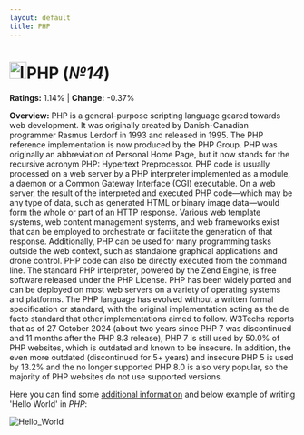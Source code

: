 ```yaml
---
layout: default
title: PHP
---
```


# <img src="https://www.liblogo.com/img-logo/ph424pa62-php-logo-php-logo-png.png" alt="logo" width="30"/>**PHP** (_№14_) 

**Ratings:** 1.14% | **Change:** -0.37% 

**Overview:** PHP is a general-purpose scripting language geared towards web development. It was originally created by Danish-Canadian programmer Rasmus Lerdorf in 1993 and released in 1995. The PHP reference implementation is now produced by the PHP Group. PHP was originally an abbreviation of Personal Home Page, but it now stands for the recursive acronym PHP: Hypertext Preprocessor.
PHP code is usually processed on a web server by a PHP interpreter implemented as a module, a daemon or a Common Gateway Interface (CGI) executable. On a web server, the result of the interpreted and executed PHP code—which may be any type of data, such as generated HTML or binary image data—would form the whole or part of an HTTP response. Various web template systems, web content management systems, and web frameworks exist that can be employed to orchestrate or facilitate the generation of that response. Additionally, PHP can be used for many programming tasks outside the web context, such as standalone graphical applications and drone control. PHP code can also be directly executed from the command line.
The standard PHP interpreter, powered by the Zend Engine, is free software released under the PHP License. PHP has been widely ported and can be deployed on most web servers on a variety of operating systems and platforms.
The PHP language has evolved without a written formal specification or standard, with the original implementation acting as the de facto standard that other implementations aimed to follow. 
W3Techs reports that as of 27 October 2024 (about two years since  PHP 7 was discontinued and 11 months after the PHP 8.3 release), PHP 7 is still used by 50.0% of PHP websites, which is outdated and known to be insecure. In addition, the even more outdated (discontinued for 5+  years) and insecure PHP 5 is used by 13.2% and the no longer supported PHP 8.0 is also very popular, so  the majority of PHP websites do not use supported versions.

Here you can find some [additional information](https://en.wikipedia.org/wiki/PHP) and below example of writing 'Hello World' in _PHP_: 

![Hello_World](https://www.wikihow.com/images/thumb/5/50/Write-a-Hello-World-Program-in-PHP-Step-3.jpg/aid1205745-v4-728px-Write-a-Hello-World-Program-in-PHP-Step-3.jpg)
